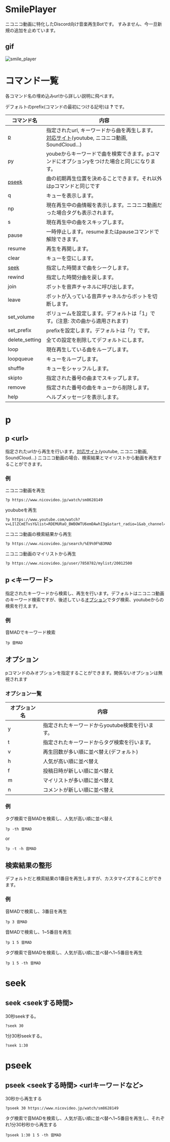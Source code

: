 # SmilePlayer
ニコニコ動画に特化したDiscord向け音楽再生Botです。
すみません、今一旦新規の追加を止めています。

## gif
![smile_player](https://j.gifs.com/910gW8.gif)

# コマンド一覧
各コマンド名の埋め込みurlから詳しい説明に飛べます。

デフォルトのprefix(コマンドの最初につける記号)は **?** です。

|コマンド名  |内容  |
|---|---|
|[p](#p)  |指定されたurl, キーワードから曲を再生します。 [対応サイト](https://ytdl-org.github.io/youtube-dl/supportedsites.html)(youtube, ニコニコ動画, SoundCloud...)|
|py  |youbeからキーワードで曲を検索できます。pコマンドにオプションyをつけた場合と同じになります。|
|[pseek](#pseek)  |曲の初期再生位置を決めることできます。それ以外はpコマンドと同じです|
|q  |キューを表示します。|
|np  |現在再生中の曲情報を表示します。ニコニコ動画だった場合タグも表示されます。|
|s  |現在再生中の曲をスキップします。|
|pause  |一時停止します。resumeまたはpauseコマンドで解除できます。|
|resume  |再生を再開します。|
|clear  |キューを空にします。|
|[seek](#seek)  |指定した時間まで曲をシークします。|
|rewind  |指定した時間分曲を戻します。|
|join  |ボットを音声チャネルに呼び出します。|
|leave  |ボットが入っている音声チャネルからボットを切断します。|
|set_volume  |ボリュームを設定します。デフォルトは「1」です。(注意: 次の曲から適用されます)|
|set_prefix  |prefixを設定します。デフォルトは「?」です。|
|delete_setting  |全ての設定を削除してデフォルトにします。|
|loop  |現在再生している曲をループします。|
|loopqueue  |キューをループします。|
|shuffle  |キューをシャッフルします。|
|skipto  |指定された番号の曲までスキップします。|
|remove  |指定された番号の曲をキューから削除します。|
|help  |ヘルプメッセージを表示します。|

# p
## p \<url\>
指定されたurlから再生を行います。[対応サイト](https://ytdl-org.github.io/youtube-dl/supportedsites.html)(youtube, ニコニコ動画, SoundCloud...)
ニコニコ動画の場合、検索結果とマイリストから動画を再生することができます。  
### 例
ニコニコ動画を再生  
```
?p https://www.nicovideo.jp/watch/sm8628149
```
yoububeを再生  
```
?p https://www.youtube.com/watch?v=LIlZCmETvsY&list=RDEMURaO_BWBOWTU6emDAwhI3g&start_radio=1&ab_channel=NFRecordssakanaction
```
ニコニコ動画の検索結果から再生  
```
?p https://www.nicovideo.jp/search/%E9%9F%B3MAD
```
ニコニコ動画のマイリストから再生
```
?p https://www.nicovideo.jp/user/7858782/mylist/20012500
```
## p <キーワード>
指定されたキーワードから検索し、再生を行います。デフォルトはニコニコ動画のキーワード検索ですが、後述している[オプション](#オプション)でタグ検索、youtubeからの検索を行えます。
### 例
音MADでキーワード検索
```
?p 音MAD
```
## オプション
pコマンドのみオプションを指定することができます。関係ないオプションは無視されます
### オプション一覧
|オプション名  |内容  |
|---|---|
|y  |指定されたキーワードからyoutube検索を行います。|
|t  |指定されたキーワードからタグ検索を行います。|
|v  |再生回数が多い順に並べ替え(デフォルト) |
|h  |人気が高い順に並べ替え |
|f  |投稿日時が新しい順に並べ替え|
|m  |マイリストが多い順に並べ替え|
|n  |コメントが新しい順に並べ替え|
### 例
タグ検索で音MADを検索し、人気が高い順に並べ替え
```
?p -th 音MAD
```
or
```
?p -t -h 音MAD
```
## 検索結果の整形
デフォルトだと検索結果の1番目を再生しますが、カスタマイズすることができます。
### 例
音MADで検索し、3番目を再生
```
?p 3 音MAD
```
音MADで検索し、1~5番目を再生
```
?p 1 5 音MAD
```
タグ検索で音MADを検索し、人気が高い順に並べ替へ1~5番目を再生
```
?p 1 5 -th 音MAD
```
# seek
## seek <seekする時間>
30秒seekする。
```
?seek 30
```
1分30秒seekする。
```
?seek 1:30
```

# pseek
## pseek <seekする時間> <urlキーワードなど>
30秒から再生する
```
?pseek 30 https://www.nicovideo.jp/watch/sm8628149
```
タグ検索で音MADを検索し、人気が高い順に並べ替へ1~5番目を再生し、それぞれ1分30秒秒から再生する
```
?pseek 1:30 1 5 -th 音MAD
```
